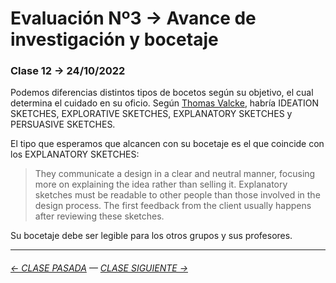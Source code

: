 # Evaluación Nº3 → Avance de investigación y bocetaje

### Clase 12 → 24/10/2022

Podemos diferencias distintos tipos de bocetos según su objetivo, el cual determina el cuidado en su oficio. Según [Thomas Valcke](https://sketching4ids.wordpress.com/sketches-classification/), habría IDEATION SKETCHES, EXPLORATIVE SKETCHES, EXPLANATORY SKETCHES y PERSUASIVE SKETCHES.

El tipo que esperamos que alcancen con su bocetaje es el que coincide con los EXPLANATORY SKETCHES: 

> They communicate a design in a clear and neutral manner, focusing more on explaining the idea rather than selling it. Explanatory sketches must be readable to other people than those involved in the design process. The first feedback from the client usually happens after reviewing these sketches.

Su bocetaje debe ser legible para los otros grupos y sus profesores.

- - - - - - - -

###### [← CLASE PASADA](https://github.com/profesorfaco/dno075-2022-2/tree/main/clase-11) — [CLASE SIGUIENTE →](https://github.com/profesorfaco/dno075-2022-2/tree/main/clase-14) 
